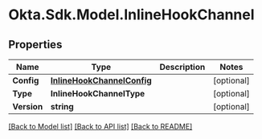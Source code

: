 # Okta.Sdk.Model.InlineHookChannel
## Properties

Name | Type | Description | Notes
------------ | ------------- | ------------- | -------------
**Config** | [**InlineHookChannelConfig**](InlineHookChannelConfig.md) |  | [optional] 
**Type** | **InlineHookChannelType** |  | [optional] 
**Version** | **string** |  | [optional] 

[[Back to Model list]](../README.md#documentation-for-models) [[Back to API list]](../README.md#documentation-for-api-endpoints) [[Back to README]](../README.md)

